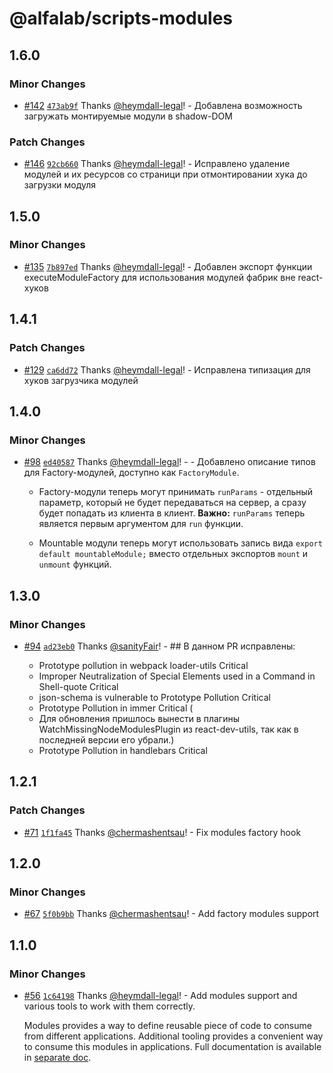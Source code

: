 # @alfalab/scripts-modules

## 1.6.0

### Minor Changes

-   [#142](https://github.com/core-ds/arui-scripts/pull/142) [`473ab9f`](https://github.com/core-ds/arui-scripts/commit/473ab9f0482c740741c7ed7ae6e926d5ae06feca) Thanks [@heymdall-legal](https://github.com/heymdall-legal)! - Добавлена возможность загружать монтируемые модули в shadow-DOM

### Patch Changes

-   [#146](https://github.com/core-ds/arui-scripts/pull/146) [`92cb660`](https://github.com/core-ds/arui-scripts/commit/92cb6606518f9226d0e61f3af755f3b1531946f5) Thanks [@heymdall-legal](https://github.com/heymdall-legal)! - Исправлено удаление модулей и их ресурсов со страници при отмонтировании хука до загрузки модуля

## 1.5.0

### Minor Changes

-   [#135](https://github.com/core-ds/arui-scripts/pull/135) [`7b897ed`](https://github.com/core-ds/arui-scripts/commit/7b897ed5ce4485d42c7d7ab7516038e802de9396) Thanks [@heymdall-legal](https://github.com/heymdall-legal)! - Добавлен экспорт функции executeModuleFactory для использования модулей фабрик вне react-хуков

## 1.4.1

### Patch Changes

-   [#129](https://github.com/core-ds/arui-scripts/pull/129) [`ca6dd72`](https://github.com/core-ds/arui-scripts/commit/ca6dd722843a82b550d78012a279f7ed59316809) Thanks [@heymdall-legal](https://github.com/heymdall-legal)! - Исправлена типизация для хуков загрузчика модулей

## 1.4.0

### Minor Changes

-   [#98](https://github.com/core-ds/arui-scripts/pull/98) [`ed40587`](https://github.com/core-ds/arui-scripts/commit/ed4058763981be72124be3f29269563df748b627) Thanks [@heymdall-legal](https://github.com/heymdall-legal)! - - Добавлено описание типов для Factory-модулей, доступно как `FactoryModule`.

    -   Factory-модули теперь могут принимать `runParams` - отдельный параметр, который не будет передаваться на сервер, а
        сразу будет попадать из клиента в клиент.
        **Важно:** `runParams` теперь является первым аргументом для `run` функции.

    -   Mountable модули теперь могут использовать запись вида `export default mountableModule;` вместо отдельных экспортов
        `mount` и `unmount` функций.

## 1.3.0

### Minor Changes

-   [#94](https://github.com/core-ds/arui-scripts/pull/94) [`ad23eb0`](https://github.com/core-ds/arui-scripts/commit/ad23eb09e75080a3828f04c9a30a72ea19ddde59) Thanks [@sanityFair](https://github.com/sanityFair)! - ## В данном PR исправлены:

    -   Prototype pollution in webpack loader-utils Critical
    -   Improper Neutralization of Special Elements used in a Command in Shell-quote Critical
    -   json-schema is vulnerable to Prototype Pollution Critical
    -   Prototype Pollution in immer Critical (
    -   Для обновления пришлось вынести в плагины WatchMissingNodeModulesPlugin из react-dev-utils, так как в последней версии его убрали.)
    -   Prototype Pollution in handlebars Critical

## 1.2.1

### Patch Changes

-   [#71](https://github.com/core-ds/arui-scripts/pull/71) [`1f1fa45`](https://github.com/core-ds/arui-scripts/commit/1f1fa45d9d634d59e92169e4931b38e4945f2f92) Thanks [@chermashentsau](https://github.com/chermashentsau)! - Fix modules factory hook

## 1.2.0

### Minor Changes

-   [#67](https://github.com/core-ds/arui-scripts/pull/67) [`5f0b9bb`](https://github.com/core-ds/arui-scripts/commit/5f0b9bbb2ed995a8888492b389a5ad340e783d0a) Thanks [@chermashentsau](https://github.com/chermashentsau)! - Add factory modules support

## 1.1.0

### Minor Changes

-   [#56](https://github.com/core-ds/arui-scripts/pull/56) [`1c64198`](https://github.com/core-ds/arui-scripts/commit/1c641989791c4ff1e7a20d05c115f8a1d7817e30) Thanks [@heymdall-legal](https://github.com/heymdall-legal)! - Add modules support and various tools to work with them correctly.

    Modules provides a way to define reusable piece of code to consume from different applications.
    Additional tooling provides a convenient way to consume this modules in applications.
    Full documentation is available in [separate doc](https://github.com/core-ds/arui-scripts/blob/master/packages/arui-scripts/docs/modules.md).
